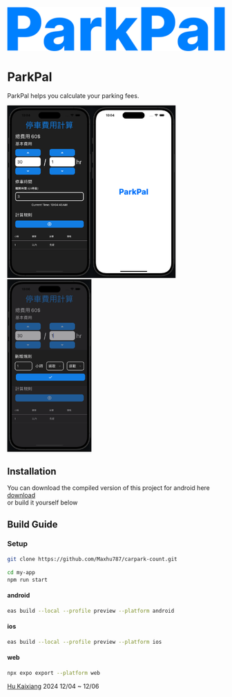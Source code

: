 <img width="1000px" src="./ParkPal.png"/>

# ParkPal

ParkPal helps you calculate your parking fees.

<img height="400px" src="./demo-1.png" /><img height="400px" src="./demo-2.png" /><img height="400px"  src="./demo-3.png" />

## Installation

You can download the compiled version of this project for android here <a href="https://github.com/Maxhu787/carpark-count/blob/main/android-build.apk">download</a>
<br/>or build it yourself below

## Build Guide

### Setup

```bash
git clone https://github.com/Maxhu787/carpark-count.git
```

```bash
cd my-app
npm run start
```

#### android

```bash
eas build --local --profile preview --platform android
```

#### ios

```bash
eas build --local --profile preview --platform ios
```

#### web

```bash
npx expo export --platform web
```

<a href="https://maxhu787.github.io/">Hu Kaixiang</a> 2024 12/04 ~ 12/06<br/>

